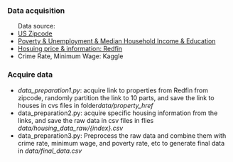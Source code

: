 <h3>Data acquisition</h3>
<ul>
  Data source:
  <li><a href="https://simplemaps.com/data/us-zips">US Zipcode</a></li>
  <li>
    <a
      href="https://www.ers.usda.gov/data-products/county-level-data-sets/download-data/"
      >Poverty & Unemployment & Median Household Income & Education</a
    >
  </li>
  <li>
    <a href="https://www.redfin.com/">Hosuing price & information: Redfin</a>
  </li>
  <li>Crime Rate, Minimum Wage: Kaggle</li>
</ul>

<h3>Acquire data</h3>
<ul>
  <li>
    <i>data_preparation1.py</i>: acquire link to properties from Redfin from
    zipcode, randomly partition the link to 10 parts, and save the link to
    houses in cvs files in folder<i>data/property_href</i>
  </li>
  <li>
    data_preparation2.py: acquire specific housing information from the links,
    and save the raw data in csv files in flies
    <i>data/housing_data_raw/{index}.csv</i>
  </li>
  <li>
    data_preparation3.py: Preprocess the raw data and combine them with crime
    rate, minimum wage, and poverty rate, etc to generate final data in
    <i>data/final_data.csv</i>
  </li>
</ul>